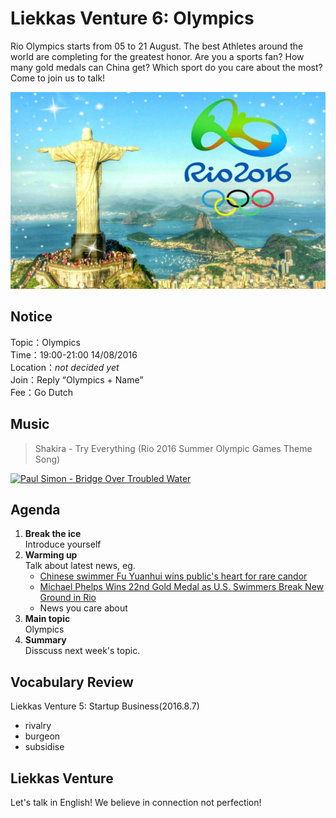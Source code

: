 
# Liekkas Venture 6: Olympics

Rio Olympics starts from 05 to 21 August. The best Athletes  around the world are completing for the greatest honor. Are you a sports fan? How many gold medals can China get? Which sport do you care about the most? Come to join us to talk!

![Olympics](./images/rio-olympics.jpg "Rio Olympics")

## Notice

Topic：Olympics  
Time：19:00-21:00 14/08/2016  
Location：*not decided yet*  
Join：Reply “Olympics + Name”   
Fee：Go Dutch

## Music

> Shakira - Try Everything (Rio 2016 Summer Olympic Games Theme Song)

[![Paul Simon - Bridge Over Troubled Water](http://img.youtube.com/vi/IBnBWPpukog/0.jpg)](https://www.youtube.com/watch?v=IBnBWPpukog)
	

## Agenda

1. **Break the ice**  
    Introduce yourself
2. **Warming up**   
    Talk about latest news, eg.
	- [Chinese swimmer Fu Yuanhui wins public's heart for rare candor](https://github.com/LiekkasVenture/LiekkasVenture/blob/master/articles/chinese-swimmer-fu-yuanhui-wins-publics-heart-rare-candor.md)
	- [Michael Phelps Wins 22nd Gold Medal as U.S. Swimmers Break New Ground in Rio](https://github.com/LiekkasVenture/LiekkasVenture/blob/master/articles/michael-phelps-rio-2016-olympics-gold-medals-lochte.md)
    - News you care about
3. **Main topic**  
	Olympics
4. **Summary**   
    Disscuss next week's topic.

## Vocabulary Review

Liekkas Venture 5:  Startup Business(2016.8.7)  

- rivalry
- burgeon
- subsidise

## Liekkas Venture

Let's talk in English!
We believe in connection not perfection!
